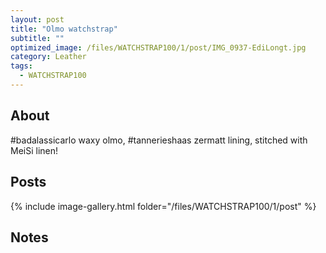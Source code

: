 ```yaml
---
layout: post
title: "Olmo watchstrap"
subtitle: "" 
optimized_image: /files/WATCHSTRAP100/1/post/IMG_0937-EdiLongt.jpg
category: Leather
tags:
  - WATCHSTRAP100
---
```


## About

#badalassicarlo waxy olmo, #tannerieshaas zermatt lining, stitched with MeiSi linen!

## Posts

{% include image-gallery.html folder="/files/WATCHSTRAP100/1/post" %}

## Notes

